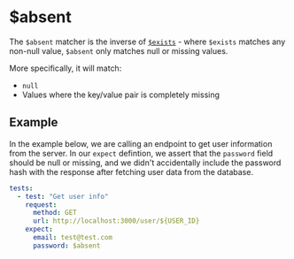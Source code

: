 # $absent

The `$absent` matcher is the inverse of [`$exists`](./exists.md) - where `$exists` matches any non-null value, `$absent` only matches null or missing values. 

More specifically, it will match:

- `null`
- Values where the key/value pair is completely missing

## Example

In the example below, we are calling an endpoint to get user information from the server. In our `expect` defintion, we assert that the `password` field should be null or missing, and we didn't accidentally include the password hash with the response after fetching user data from the database.

```yaml
tests:
  - test: "Get user info"
    request:
      method: GET
      url: http://localhost:3000/user/${USER_ID}
    expect:
      email: test@test.com
      password: $absent
```
